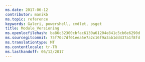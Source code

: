 ```yaml
---
ms.date: 2017-06-12
contributor: manikb
ms.topic: reference
keywords: Galeri, powershell, cmdlet, psget
title: Module_Versioning
ms.openlocfilehash: ba86c32300cbfac6130a61204e841c5cb6e6290d
ms.sourcegitcommit: 75f70c7df01eea5e7a2c16f9a3ab1dd437a1f8fd
ms.translationtype: MT
ms.contentlocale: tr-TR
ms.lasthandoff: 06/12/2017
---
```

